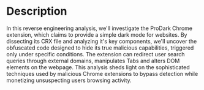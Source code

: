 # Description
In this reverse engineering analysis, we'll investigate the ProDark Chrome extension, which claims to provide a simple dark mode for websites. By dissecting its CRX file and analyzing it's key components, we'll uncover the obfuscated code designed to hide its true malicious capabilities, triggered only under specific conditions. The extension can redirect user search queries through external domains, manipulates Tabs and alters DOM elements on the webpage. This analysis sheds light on the sophisticated techniques used by malicious Chrome extensions to bypass detection while monetizing unsuspecting users browsing activity.
